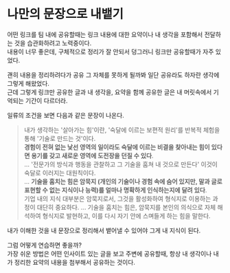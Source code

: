# 나만의 문장으로 내뱉기

어떤 링크를 팀 내에 공유할때는 링크 내용에 대한 요약이나 내 생각을 포함해서 전달하는 것을 습관화하려고 노력중이다.  
내용이 너무 좋은데, 구체적으로 정리가 잘 안되서 덩그러니 링크만 공유할때가 자주 있었다.  
  
괜히 내용을 정리하려다가 공유 그 자체를 못하게 될까봐 일단 공유라도 하자란 생각에 그렇게 해왔었다.  
근데 그렇게 링크만 공유한 글과 내 생각을, 요약을 함께 공유한 글은 내 머릿속에서 기억되는 기간이 다르더라.


일류의 조건을 보면 다음과 같은 문장이 나온다.

> 내가 생각하는 '살아가는 힘'이란, '숙달에 이르는 보편적 원리'를 반복적 체험을 통해 '기술로 만드는 것'이다.  
> **경험이 전혀 없는 낯선 영역의 일이라도 숙달에 이르는 비결을 찾아내는 힘이 있다면 용기를 갖고 새로운 영역에 도전장을 던질 수 있다**.  
> ...
> '전문가의 방식과 행동을 관찰하고 그 기술을 훔쳐 내 것으로 만든다' 이것이 숙달로 이러지는 대원칙이다.  
> ...
> **기술을 훔치는 힘은 암묵지 (개인의 기술이나 경험 속에 숨어 있지만, 말과 글로 표현할 수 없는 지식이나 능력)를 얼마나 명확하게 인식하는지에 달려 있다**.  
> 기업 내의 지식 대부분은 암묵지로서, 그것을 활성화하여 형식지로 이용하는 과정이 대단히 중요하다.
> ...
> 기술을 훔치는 힘은, 암묵지를 본인의 의식으로 자체 해석하여 형식지로 발현하고, 이를 다시 자기 안에 스며들게 하는 힘을 말한다.  
> 

내가 이해한 것을 내 문장으로 정리해서 뱉어낼 수 있어야 그게 내 지식이 된다.  

그럼 어떻게 연습하면 좋을까?  
가장 쉬운 방법은 어떤 인사이트 있는 글을 보고 주변에 공유할때, 항상 내 생각이나 내가 정리한 요약의 내용을 첨부해서 공유하는 것이다.  

